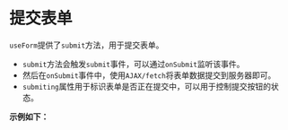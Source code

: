 # 提交表单

 

`useForm`提供了`submit`方法，用于提交表单。

- `submit`方法会触发`submit`事件，可以通过`onSubmit`监听该事件。
- 然后在`onSubmit`事件中，使用`AJAX/fetch`将表单数据提交到服务器即可。
- `submiting`属性用于标识表单是否正在提交中，可以用于控制提交按钮的状态。

**示例如下：**

<demo react="form/form/formSubmit.tsx"/>

